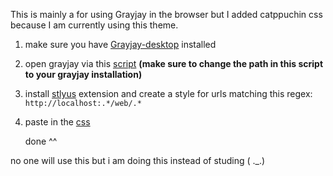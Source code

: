 This is mainly a for using Grayjay in the browser but I added catppuchin css because I am currently using this theme.

1) make sure you have [Grayjay-desktop](https://grayjay.app/desktop/) installed
2) open grayjay via this [script](https://github.com/F-4Dev/.dot-files/raw/refs/heads/main/scripts/open-grayjay.sh)
   **(make sure to change the path in this script to your grayjay installation)**
4) install [stlyus](https://addons.mozilla.org/en-US/firefox/addon/styl-us/) extension and create a style for urls matching this regex: `http://localhost:.*/web/.*`
6) paste in the [css](https://github.com/F-4Dev/grayjay-catppuchin/raw/refs/heads/main/style.css)

   done ^^


no one will use this but i am doing this instead of studing ( ._.)
